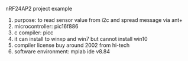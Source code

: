 nRF24AP2 project example
1. purpose: to read sensor value from i2c and spread message via ant+
2. microcontroller: pic16f886
3. c compiler: picc
4. it can install to winxp and win7 but cannot install win10
5. compiler license buy around 2002 from hi-tech
6. software environment: mplab ide v8.84
